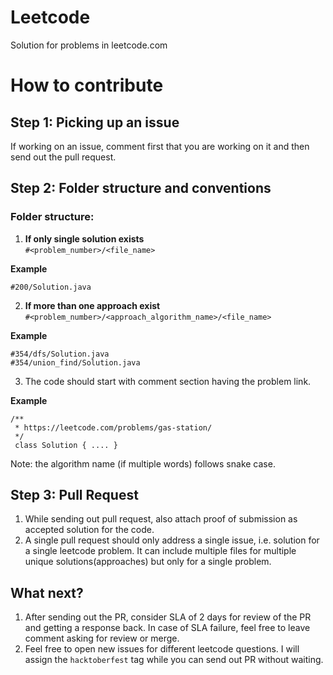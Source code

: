 # Leetcode
Solution for problems in leetcode.com

# How to contribute

## Step 1: Picking up an issue

If working on an issue, comment first that you are working on it and then send out the pull request.

## Step 2: Folder structure and conventions

### Folder structure:

1. **If only single solution exists**        
`#<problem_number>/<file_name>`

**Example**
```
#200/Solution.java
```

2. **If more than one approach exist**        
`#<problem_number>/<approach_algorithm_name>/<file_name>`

**Example**
```
#354/dfs/Solution.java
#354/union_find/Solution.java
```

3. The code should start with comment section having the problem link.

**Example**
```
/**
 * https://leetcode.com/problems/gas-station/
 */
 class Solution { .... }
```

Note: the algorithm name (if multiple words) follows snake case.

## Step 3: Pull Request

1. While sending out pull request, also attach proof of submission as accepted solution for the code.
2. A single pull request should only address a single issue, i.e. solution for a single leetcode problem. It can include multiple files for multiple unique solutions(approaches) but only for a single problem. 

## What next?

1. After sending out the PR, consider SLA of 2 days for review of the PR and getting a response back. In case of SLA failure, feel free to leave comment asking for review or merge.
2. Feel free to open new issues for different leetcode questions. I will assign the `hacktoberfest` tag while you can send out PR without waiting.
